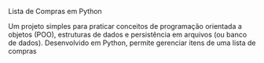 Lista de Compras em Python

Um projeto simples para praticar conceitos de programação orientada a objetos (POO), estruturas de dados e persistência em arquivos (ou banco de dados). Desenvolvido em Python, permite gerenciar itens de uma lista de compras
